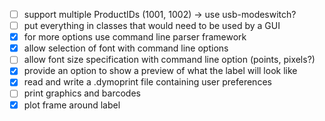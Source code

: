 - [ ] support multiple ProductIDs (1001, 1002) -> use usb-modeswitch?
- [ ] put everything in classes that would need to be used by a GUI
- [x] for more options use command line parser framework
- [x] allow selection of font with command line options
- [ ] allow font size specification with command line option (points, pixels?)
- [x] provide an option to show a preview of what the label will look like
- [x] read and write a .dymoprint file containing user preferences
- [ ] print graphics and barcodes
- [x] plot frame around label
